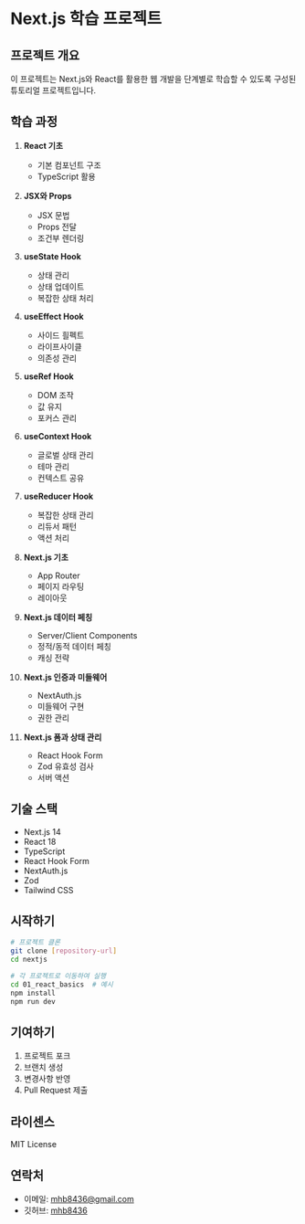 # Next.js 학습 프로젝트

## 프로젝트 개요

이 프로젝트는 Next.js와 React를 활용한 웹 개발을 단계별로 학습할 수 있도록 구성된 튜토리얼 프로젝트입니다.

## 학습 과정

1. **React 기초**

   - 기본 컴포넌트 구조
   - TypeScript 활용

2. **JSX와 Props**

   - JSX 문법
   - Props 전달
   - 조건부 렌더링

3. **useState Hook**

   - 상태 관리
   - 상태 업데이트
   - 복잡한 상태 처리

4. **useEffect Hook**

   - 사이드 흴펙트
   - 라이프사이클
   - 의존성 관리

5. **useRef Hook**

   - DOM 조작
   - 값 유지
   - 포커스 관리

6. **useContext Hook**

   - 글로벌 상태 관리
   - 테마 관리
   - 컨텍스트 공유

7. **useReducer Hook**

   - 복잡한 상태 관리
   - 리듀서 패턴
   - 액션 처리

8. **Next.js 기초**

   - App Router
   - 페이지 라우팅
   - 레이아웃

9. **Next.js 데이터 페칭**

   - Server/Client Components
   - 정적/동적 데이터 페칭
   - 캐싱 전략

10. **Next.js 인증과 미들웨어**

    - NextAuth.js
    - 미들웨어 구현
    - 권한 관리

11. **Next.js 폼과 상태 관리**
    - React Hook Form
    - Zod 유효성 검사
    - 서버 액션

## 기술 스택

- Next.js 14
- React 18
- TypeScript
- React Hook Form
- NextAuth.js
- Zod
- Tailwind CSS

## 시작하기

```bash
# 프로젝트 클론
git clone [repository-url]
cd nextjs

# 각 프로젝트로 이동하여 실행
cd 01_react_basics  # 예시
npm install
npm run dev
```

## 기여하기

1. 프로젝트 포크
2. 브랜치 생성
3. 변경사항 반영
4. Pull Request 제출

## 라이센스

MIT License

## 연락처

- 이메일: [mhb8436@gmail.com](mailto:mhb8436@gmail.com)
- 깃허브: [mhb8436](https://github.com/mhb8436)
